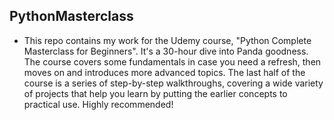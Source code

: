 ## PythonMasterclass

- This repo contains my work for the Udemy course, "Python Complete Masterclass for Beginners". It's a 30-hour dive into Panda goodness. The course covers some fundamentals in case you need a refresh, then moves on and introduces more advanced topics. The last half of the course is a  series of step-by-step walkthroughs, covering a wide variety of projects that help you learn by putting the earlier concepts to practical use. Highly recommended!